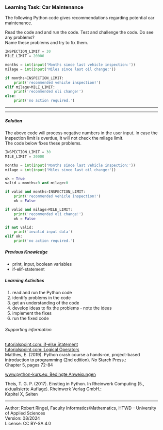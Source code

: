 ### Learning Task: Car Maintenance

The following Python code gives recommendations regarding potential car maintenance.  

Read the code and and run the code. Test and challenge the code. Do see any problems?  
Name these problems and try to fix them.

``` python
INSPECTION_LIMIT = 30
MILE_LIMIT = 20000

months = int(input('Months since last vehicle inspection:'))
milage = int(input('Miles since last oil change:'))

if months>INSPECTION_LIMIT:
	print('recommended vehicle inspection!')
elif milage>MILE_LIMIT:
	print('recommended oli change!')
else:
	print('no action required.')
```

---------------------------------------
---------------------------------------

##### Solution

The above code will process negative numbers in the user input.
In case the inspection limit is overdue, it will not check the milage limit.  
The code below fixes these problems.

``` python
INSPECTION_LIMIT = 30
MILE_LIMIT = 20000

months = int(input('Months since last vehicle inspection:'))
milage = int(input('Miles since last oil change:'))

ok = True
valid = months>0 and milage>0

if valid and months>INSPECTION_LIMIT:
	print('recommended vehicle inspection!')
	ok = False

if valid and milage>MILE_LIMIT:
	print('recommended oli change!')
	ok = False

if not valid:
	print('invalid input data')
elif ok:
	print('no action required.')
```

##### Previous Knowledge

- print, input, boolean variables
- if-elif-statement
  
##### Learning Activities

1) read and run the Python code
2) identify problems in the code
3) get an understanding of the code
4) develop ideas to fix the problems - note the ideas
5) implement the fixes
6) run the fixed code


###### Supporting information

[tutorialspoint.com: if-else Statement](https://www.tutorialspoint.com/python/python_if_else.htm)  
[tutorialspoint.com: Logical Operators](https://www.tutorialspoint.com/python/python_logical_operators.htm)  
Matthes, E. (2019). Python crash course a hands-on, project-based introduction to programming (2nd edition). No Starch Press.:  
Chapter 5, pages 72-84  

[www.python-kurs.eu: Bedingte Anweisungen](https://python-kurs.eu/python3_bedingte_anweisungen.php)

Theis, T. G. P. (2017). Einstieg in Python. In Rheinwerk Computing (5., aktualisierte Auflage). Rheinwerk Verlag GmbH.:   
Kapitel X, Seiten 

----
[//]: # "Learning objective: Test and branch using if-elif and boolean variables"
[//]: # "Topic: Controlling program execution"
[//]: # "Complexity: 2 - normal"
[//]: # "Task type: complition task"

Author: Robert Ringel, Faculty Informatics/Mathematics, HTWD – University of Applied Sciences  
Version: 08/2024            
License: CC BY-SA 4.0
